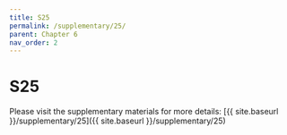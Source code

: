 ```yaml
---
title: S25
permalink: /supplementary/25/
parent: Chapter 6
nav_order: 2
---
```


# S25

Please visit the supplementary materials for more details: [{{ site.baseurl }}/supplementary/25]({{ site.baseurl }}/supplementary/25)
